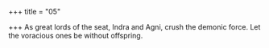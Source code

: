+++
title = "05"

+++
As great lords of the seat, Indra and Agni, crush the demonic force. Let the voracious ones be without offspring.  